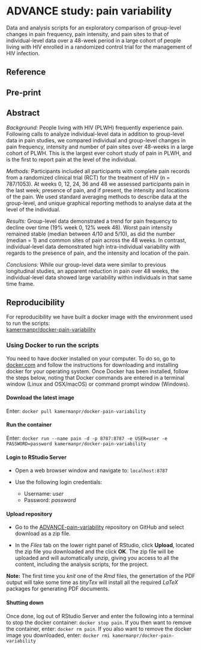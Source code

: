 # ADVANCE study: pain variability

Data and analysis scripts for an exploratory comparison of group-level changes in pain frequency, pain intensity, and pain sites to that of individual-level data over a 48-week period in a large cohort of people living with HIV enrolled in a randomized control trial for the management of HIV infection.

## Reference

## Pre-print

## Abstract

_Background:_
People living with HIV (PLWH) frequently experience pain. Following calls to analyze individual-level data in addition to group-level data in pain studies, we compared individual and group-level changes in pain frequency, intensity and number of pain sites over 48-weeks in a large cohort of PLWH. This is the largest ever cohort study of pain in PLWH, and is the first to report pain at the level of the individual. 

_Methods:_
Participants included all participants with complete pain records from a randomized clinical trial (RCT) for the treatment of HIV (n = 787/1053). At weeks 0, 12, 24, 36 and 48 we assessed participants pain in the last week; presence of pain, and if present, the intensity and locations of the pain. We used standard averaging methods to describe data at the group-level, and unique graphical reporting methods to analyse data at the level of the individual. 

_Results:_
Group-level data demonstrated a trend for pain frequency to decline over time (19% week 0, 12% week 48). Worst pain intensity remained stable (median between 4/10 and 5/10), as did the number (median = 1)  and common sites of pain across the 48 weeks. In contrast, individual-level data demonstrated high intra-individual variability with regards to the presence of pain, and the intensity and location of the pain. 

_Conclusions:_
While our group-level data were similar to previous longitudinal studies, an apparent reduction in pain over 48 weeks, the individual-level data showed large variability within individuals in that same time frame.


## Reproducibility

For reproducibility we have built a docker image with the environment used to run the scripts:  
[kamermanpr/docker-pain-variability](https://hub.docker.com/repository/docker/kamermanpr/docker-pain-variability)

### Using Docker to run the scripts

You need to have docker installed on your computer. To do so, go to [docker.com](https://www.docker.com/community-edition#/download) and follow the instructions for downloading and installing docker for your operating system. Once Docker has been installed, follow the steps below, noting that Docker commands are entered in a terminal window (Linux and OSX/macOS) or command prompt window (Windows). 

#### Download the latest image

Enter: `docker pull kamermanpr/docker-pain-variability`

#### Run the container

Enter: `docker run --name pain -d -p 8787:8787 -e USER=user -e PASSWORD=password kamermanpr/docker-pain-variability`

#### Login to RStudio Server

- Open a web browser window and navigate to: `localhost:8787`

- Use the following login credentials: 
    - Username: _user_	
    - Password: _password_
    
#### Upload repository

- Go to the [ADVANCE-pain-variability](https://github.com/kamermanpr/ADVANCE-pain-variability.git) repository on GitHub and select download as a zip file.

- In the _Files_ tab on the lower right panel of RStudio, click **Upload**, located the zip file you downloaded and the click **OK**. The zip file will be uploaded and will automatically unzip, giving you access to all the content, including the analysis scripts, for the project.

**Note:** The first time you _knit_ one of the _Rmd_ files, the genertation of the PDF output will take some time as _tinyTex_ will install all the required _LaTeX_ packages for generating PDF documents. 

#### Shutting down

Once done, log out of RStudio Server and enter the following into a terminal to stop the docker container: `docker stop pain`. If you then want to remove the container, enter: `docker rm pain`. If you also want to remove the docker image you downloaded, enter: `docker rmi kamermanpr/docker-pain-variability`
